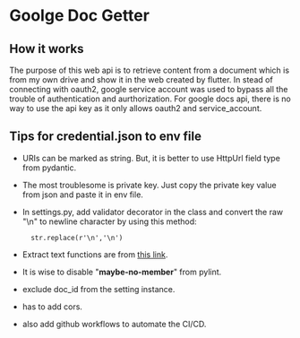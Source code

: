 # Goolge Doc Getter

## How it works
The purpose of this web api is to retrieve content from a document which is from my own drive and show it in the web created by flutter. In stead of connecting with oauth2, google service account was used to bypass all the trouble of authentication and aurthorization. For google docs api, there is no way to use the api key as it only allows oauth2 and service_account.

## Tips for credential.json to env file
- URIs can be marked as string. But, it is better to use HttpUrl field type from pydantic.
- The most troublesome is private key. Just copy the private key value from json and paste it in env file. 
- In settings.py, add validator decorator in the class and convert the raw "\n" to newline character by using this method: 
    

        str.replace(r'\n','\n')


- Extract text functions are from [this link](https://developers.google.com/docs/api/samples/extract-text).
- It is wise to disable "**maybe-no-member**" from pylint.
- exclude doc_id from the setting instance.
- has to add cors.
- also add github workflows to automate the CI/CD.